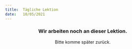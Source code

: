 ```yaml
---
title:  Tägliche Lektion
date:   10/05/2021
---
```


### <center>Wir arbeiten noch an dieser Lektion.</center>
<center>Bitte komme später zurück.</center>
